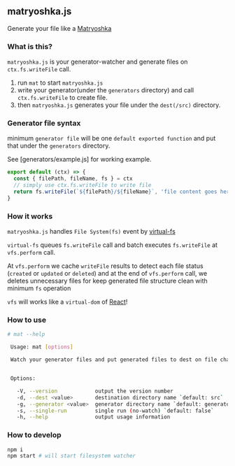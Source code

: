## matryoshka.js
Generate your file like a [Matryoshka](https://en.wikipedia.org/wiki/Matryoshka_doll)

### What is this?

`matryoshka.js` is your generator-watcher and generate files on `ctx.fs.writeFile` call.

1. run `mat` to start `matryoshka.js`
2. write your generator(under the `generators` directory) and call `ctx.fs.writeFile` to create file.
3. then `matryoshka.js` generates your file under the `dest(/src)` directory.

### Generator file syntax

minimum `generator file` will be one `default exported function` 
and put that under the `generators` directory.

See [generators/example.js] for working example.

```jsx harmony
export default (ctx) => {
  const { filePath, fileName, fs } = ctx
  // simply use ctx.fs.writeFile to write file
  return fs.writeFile(`${filePath}/${fileName}`, 'file content goes here')
}
```

### How it works

`matryoshka.js` handles `File System(fs)` event by [virtual-fs](lib/utils/virtual-fs.js)

`virtual-fs` queues `fs.writeFile` call and batch executes `fs.writeFile` at `vfs.perform` call.

At `vfs.perform` we cache `writeFile` results to detect each file status (`created` or `updated` or `deleted`) 
and at the end of `vfs.perform` call, we deletes unnecessary files for keep generated file structure clean with minimum `fs` operation

`vfs` will works like a `virtual-dom` of [React](https://reactjs.org/)! 

### How to use

```bash
# mat --help

 Usage: mat [options]

 Watch your generator files and put generated files to dest on file changes :)


 Options:

   -V, --version            output the version number
   -d, --dest <value>       destination directory name `default: src`
   -g, --generator <value>  generator directory name `default: generators`
   -s, --single-run         single run (no-watch) `default: false`
   -h, --help               output usage information
```

### How to develop

```bash
npm i
npm start # will start filesystem watcher
```


